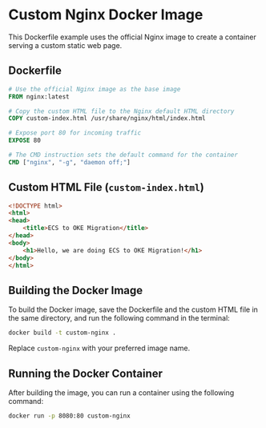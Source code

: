 


# Custom Nginx Docker Image

This Dockerfile example uses the official Nginx image to create a container serving a custom static web page.

## Dockerfile

```Dockerfile
# Use the official Nginx image as the base image
FROM nginx:latest

# Copy the custom HTML file to the Nginx default HTML directory
COPY custom-index.html /usr/share/nginx/html/index.html

# Expose port 80 for incoming traffic
EXPOSE 80

# The CMD instruction sets the default command for the container
CMD ["nginx", "-g", "daemon off;"]
```

## Custom HTML File (`custom-index.html`)

```html
<!DOCTYPE html>
<html>
<head>
    <title>ECS to OKE Migration</title>
</head>
<body>
    <h1>Hello, we are doing ECS to OKE Migration!</h1>
</body>
</html>
```

## Building the Docker Image

To build the Docker image, save the Dockerfile and the custom HTML file in the same directory, and run the following command in the terminal:

```bash
docker build -t custom-nginx .
```

Replace `custom-nginx` with your preferred image name.

## Running the Docker Container

After building the image, you can run a container using the following command:

```bash
docker run -p 8080:80 custom-nginx
```
